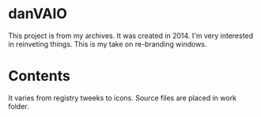 # danVAIO
This project is from my archives. It was created in 2014. I'm very interested in reinveting things. This is my take on re-branding windows.

# Contents
It varies from registry tweeks to icons. Source files are placed in work folder.
